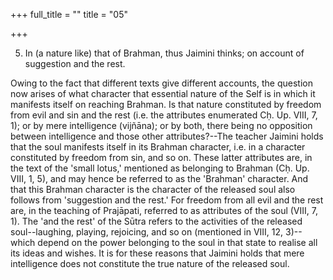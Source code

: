 +++
full_title = ""
title = "05"

+++


5. In (a nature like) that of Brahman, thus Jaimini thinks; on account of suggestion and the rest.

Owing to the fact that different texts give different accounts, the question now arises of what character that essential nature of the Self is in which it manifests itself on reaching Brahman. Is that nature constituted by freedom from evil and sin and the rest (i.e. the attributes enumerated Cḥ. Up. VIII, 7, 1); or by mere intelligence (vijñāna); or by both, there being no opposition between intelligence and those other attributes?--The teacher Jaimini holds that the soul manifests itself in its Brahman character, i.e. in a character constituted by freedom from sin, and so on. These latter attributes are, in the text of the 'small lotus,' mentioned as belonging to Brahman (Cḥ. Up. VIII, 1, 5), and may hence be referred to as the 'Brahman' character. And that this Brahman character is the character of the released soul also follows from 'suggestion and the rest.' For freedom from all evil and the rest are, in the teaching of Prajāpati, referred to as attributes of the soul (VIII, 7, 1). The 'and the rest' of the Sūtra refers to the activities of the released soul--laughing, playing, rejoicing, and so on (mentioned in VIII, 12, 3)--which depend on the power belonging to the soul in that state to realise all its ideas and wishes. It is for these reasons that Jaimini holds that mere intelligence does not constitute the true nature of the released soul.

